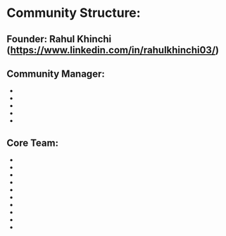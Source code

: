 # Community Structure:

## Founder:  Rahul Khinchi (https://www.linkedin.com/in/rahulkhinchi03/)


## Community Manager:
-
-
-
-
-

## Core Team:
-
-
-
-
-
-
-
-
-
-
